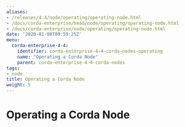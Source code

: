 ```yaml
---
aliases:
- /releases/4.4/node/operating/operating-node.html
- /docs/corda-enterprise/head/node/operating/operating-node.html
- /docs/corda-enterprise/node/operating/operating-node.html
date: '2020-01-08T09:59:25Z'
menu:
  corda-enterprise-4-4:
    identifier: corda-enterprise-4-4-corda-nodes-operating
    name: "Operating a Corda Node"
    parent: corda-enterprise-4-4-corda-nodes
tags:
- node
title: Operating a Corda Node
weight: 5
---
```


# Operating a Corda Node
